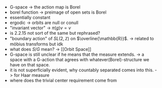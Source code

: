 - G-space -> the action map is Borel
- borel function -> preimage of open sets is Borel
- essentially constant
- ergodic -> orbits are null or conull
- "invariant vector" -> $\pi(g)v = v$
- is 2.2.15 not sort of the same but rephrased?
- "boundary action" of $SL(2, \mathbb{Z})$ on $\overline{\mathbb{R}}$. -> related to möbius transforms but idk
- what does $S/G$ mean? -> [[Orbit Space]]
- G-space is still unclear if he means that the measure extends. -> a space with a G-action that agrees with whatever(Borel)-structure we have on that space.
- it is not superficially evident, why countably separated comes into this. -> for Haar measure
- where does the trivial center requirement come from
